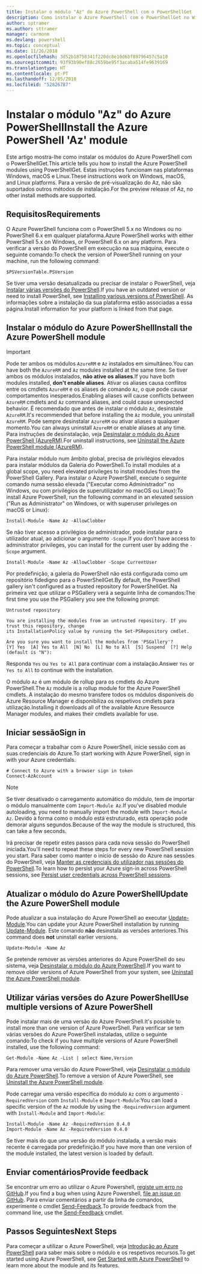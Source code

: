```yaml
---
title: Instalar o módulo "Az" do Azure PowerShell com o PowerShellGet
description: Como instalar o Azure PowerShell com o PowerShellGet no Windows, macOS e Linux.
author: sptramer
ms.author: sttramer
manager: carmonm
ms.devlang: powershell
ms.topic: conceptual
ms.date: 11/26/2018
ms.openlocfilehash: 3d52b18750341f220dc8e10d6bf89796457c5a10
ms.sourcegitcommit: 93f93b90ef88c2659be95f3acaba514fe9639169
ms.translationtype: HT
ms.contentlocale: pt-PT
ms.lasthandoff: 12/05/2018
ms.locfileid: "52826787"
---
```

# <a name="install-the-azure-powershell-az-module"></a><span data-ttu-id="222f4-103">Instalar o módulo "Az" do Azure PowerShell</span><span class="sxs-lookup"><span data-stu-id="222f4-103">Install the Azure PowerShell 'Az' module</span></span>

<span data-ttu-id="222f4-104">Este artigo mostra-lhe como instalar os módulos do Azure PowerShell com o PowerShellGet.</span><span class="sxs-lookup"><span data-stu-id="222f4-104">This article tells you how to install the Azure PowerShell modules using PowerShellGet.</span></span> <span data-ttu-id="222f4-105">Estas instruções funcionam nas plataformas Windows, macOS e Linux.</span><span class="sxs-lookup"><span data-stu-id="222f4-105">These instructions work on Windows, macOS, and Linux platforms.</span></span> <span data-ttu-id="222f4-106">Para a versão de pré-visualização do Az, não são suportados outros métodos de instalação.</span><span class="sxs-lookup"><span data-stu-id="222f4-106">For the preview release of Az, no other install methods are supported.</span></span> 

## <a name="requirements"></a><span data-ttu-id="222f4-107">Requisitos</span><span class="sxs-lookup"><span data-stu-id="222f4-107">Requirements</span></span>

<span data-ttu-id="222f4-108">O Azure PowerShell funciona com o PowerShell 5.x no Windows ou no PowerShell 6.x em qualquer plataforma.</span><span class="sxs-lookup"><span data-stu-id="222f4-108">Azure PowerShell works with either PowerShell 5.x on Windows, or PowerShell 6.x on any platform.</span></span> <span data-ttu-id="222f4-109">Para verificar a versão do PowerShell em execução na sua máquina, execute o seguinte comando:</span><span class="sxs-lookup"><span data-stu-id="222f4-109">To check the version of PowerShell running on your machine, run the following command:</span></span>

```powershell-interactive
$PSVersionTable.PSVersion
```

<span data-ttu-id="222f4-110">Se tiver uma versão desatualizada ou precisar de instalar o PowerShell, veja [Instalar várias versões do PowerShell](https://docs.microsoft.com/en-us/powershell/scripting/setup/installing-powershell?view=powershell-6).</span><span class="sxs-lookup"><span data-stu-id="222f4-110">If you have an outdated version or need to install PowerShell, see [Installing various versions of PowerShell](https://docs.microsoft.com/en-us/powershell/scripting/setup/installing-powershell?view=powershell-6).</span></span> <span data-ttu-id="222f4-111">As informações sobre a instalação da sua plataforma estão associadas a essa página.</span><span class="sxs-lookup"><span data-stu-id="222f4-111">Install information for your platform is linked from that page.</span></span>

## <a name="install-the-azure-powershell-module"></a><span data-ttu-id="222f4-112">Instalar o módulo do Azure PowerShell</span><span class="sxs-lookup"><span data-stu-id="222f4-112">Install the Azure PowerShell module</span></span>

> [!IMPORTANT]
>
> <span data-ttu-id="222f4-113">Pode ter ambos os módulos `AzureRM` e `Az` instalados em simultâneo.</span><span class="sxs-lookup"><span data-stu-id="222f4-113">You can have both the `AzureRM` and `Az` modules installed at the same time.</span></span> <span data-ttu-id="222f4-114">Se tiver ambos os módulos instalados, __não ative os aliases__.</span><span class="sxs-lookup"><span data-stu-id="222f4-114">If you have both modules installed, __don't enable aliases__.</span></span>
> <span data-ttu-id="222f4-115">Ativar os aliases causa conflitos entre os cmdlets `AzureRM` e os aliases de comando `Az`, o que pode causar comportamentos inesperados.</span><span class="sxs-lookup"><span data-stu-id="222f4-115">Enabling aliases will cause conflicts between `AzureRM` cmdlets and `Az` command aliases, and could cause unexpected behavior.</span></span>
> <span data-ttu-id="222f4-116">É recomendado que antes de instalar o módulo `Az`, desinstale `AzureRM`.</span><span class="sxs-lookup"><span data-stu-id="222f4-116">It's recommended that before installing the `Az` module, you uninstall `AzureRM`.</span></span> <span data-ttu-id="222f4-117">Pode sempre desinstalar `AzureRM` ou ativar aliases a qualquer momento.</span><span class="sxs-lookup"><span data-stu-id="222f4-117">You can always uninstall `AzureRM` or enable aliases at any time.</span></span> <span data-ttu-id="222f4-118">Para instruções de desinstalação, veja [Desinstalar o módulo do Azure PowerShell (AzureRM)](uninstall-azurerm-ps.md).</span><span class="sxs-lookup"><span data-stu-id="222f4-118">For uninstall instructions, see [Uninstall the Azure PowerShell module (AzureRM)](uninstall-azurerm-ps.md).</span></span> 

<span data-ttu-id="222f4-119">Para instalar módulo num âmbito global, precisa de privilégios elevados para instalar módulos da Galeria do PowerShell.</span><span class="sxs-lookup"><span data-stu-id="222f4-119">To install modules at a global scope, you need elevated privileges to install modules from the PowerShell Gallery.</span></span> <span data-ttu-id="222f4-120">Para instalar o Azure PowerShell, execute o seguinte comando numa sessão elevada ("Executar como Administrador" no Windows, ou com privilégios de superutilizador no macOS ou Linux):</span><span class="sxs-lookup"><span data-stu-id="222f4-120">To install Azure PowerShell, run the following command in an elevated session ("Run as Administrator" on Windows, or with superuser privileges on macOS or Linux):</span></span>

```powershell-interactive
Install-Module -Name Az -AllowClobber
```

<span data-ttu-id="222f4-121">Se não tiver acesso a privilégios de administrador, pode instalar para o utilizador atual, ao adicionar o argumento `-Scope`.</span><span class="sxs-lookup"><span data-stu-id="222f4-121">If you don't have access to administrator privileges, you can install for the current user by adding the `-Scope` argument.</span></span>

```powershell-interactive
Install-Module -Name Az -AllowClobber -Scope CurrentUser
```

<span data-ttu-id="222f4-122">Por predefinição, a galeria do PowerShell não está configurada como um repositório fidedigno para o PowerShellGet.</span><span class="sxs-lookup"><span data-stu-id="222f4-122">By default, the PowerShell gallery isn't configured as a trusted repository for PowerShellGet.</span></span> <span data-ttu-id="222f4-123">Na primeira vez que utilizar o PSGallery verá a seguinte linha de comandos:</span><span class="sxs-lookup"><span data-stu-id="222f4-123">The first time you use the PSGallery you see the following prompt:</span></span>

```output
Untrusted repository

You are installing the modules from an untrusted repository. If you trust this repository, change
its InstallationPolicy value by running the Set-PSRepository cmdlet.

Are you sure you want to install the modules from 'PSGallery'?
[Y] Yes  [A] Yes to All  [N] No  [L] No to All  [S] Suspend  [?] Help (default is "N"):
```

<span data-ttu-id="222f4-124">Responda `Yes` ou `Yes to All` para continuar com a instalação.</span><span class="sxs-lookup"><span data-stu-id="222f4-124">Answer `Yes` or `Yes to All` to continue with the installation.</span></span>

<span data-ttu-id="222f4-125">O módulo `Az` é um módulo de rollup para os cmdlets do Azure PowerShell.</span><span class="sxs-lookup"><span data-stu-id="222f4-125">The `Az` module is a rollup module for the Azure PowerShell cmdlets.</span></span> <span data-ttu-id="222f4-126">A instalação do mesmo transfere todos os módulos disponíveis do Azure Resource Manager e disponibiliza os respetivos cmdlets para utilização.</span><span class="sxs-lookup"><span data-stu-id="222f4-126">Installing it downloads all of the available Azure Resource Manager modules, and makes their cmdlets available for use.</span></span>

## <a name="sign-in"></a><span data-ttu-id="222f4-127">Iniciar sessão</span><span class="sxs-lookup"><span data-stu-id="222f4-127">Sign in</span></span>

<span data-ttu-id="222f4-128">Para começar a trabalhar com o Azure PowerShell, inicie sessão com as suas credenciais do Azure.</span><span class="sxs-lookup"><span data-stu-id="222f4-128">To start working with Azure PowerShell, sign in with your Azure credentials.</span></span>

```powershell-interactive
# Connect to Azure with a browser sign in token
Connect-AzAccount
```

> [!NOTE]
>
> <span data-ttu-id="222f4-129">Se tiver desativado o carregamento automático do módulo, tem de importar o módulo manualmente com `Import-Module Az`.</span><span class="sxs-lookup"><span data-stu-id="222f4-129">If you've disabled module autoloading, you need to manually import the module with `Import-Module Az`.</span></span> <span data-ttu-id="222f4-130">Devido à forma como o módulo está estruturado, esta operação pode demorar alguns segundos.</span><span class="sxs-lookup"><span data-stu-id="222f4-130">Because of the way the module is structured, this can take a few seconds.</span></span>

<span data-ttu-id="222f4-131">Irá precisar de repetir estes passos para cada nova sessão do PowerShell iniciada.</span><span class="sxs-lookup"><span data-stu-id="222f4-131">You'll need to repeat these steps for every new PowerShell session you start.</span></span> <span data-ttu-id="222f4-132">Para saber como manter o início de sessão do Azure nas sessões do PowerShell, veja [Manter as credenciais do utilizador nas sessões do PowerShell](context-persistence.md).</span><span class="sxs-lookup"><span data-stu-id="222f4-132">To learn how to persist your Azure sign-in across PowerShell sessions, see [Persist user credentials across PowerShell sessions](context-persistence.md).</span></span>

## <a name="update-the-azure-powershell-module"></a><span data-ttu-id="222f4-133">Atualizar o módulo do Azure PowerShell</span><span class="sxs-lookup"><span data-stu-id="222f4-133">Update the Azure PowerShell module</span></span>

<span data-ttu-id="222f4-134">Pode atualizar a sua instalação do Azure PowerShell ao executar [Update-Module](/powershell/module/powershellget/update-module).</span><span class="sxs-lookup"><span data-stu-id="222f4-134">You can update your Azure PowerShell installation by running [Update-Module](/powershell/module/powershellget/update-module).</span></span> <span data-ttu-id="222f4-135">Este comando __não__ desinstala as versões anteriores.</span><span class="sxs-lookup"><span data-stu-id="222f4-135">This command does __not__ uninstall earlier versions.</span></span>

```powershell-interactive
Update-Module -Name Az
```

<span data-ttu-id="222f4-136">Se pretende remover as versões anteriores do Azure PowerShell do seu sistema, veja [Desinstalar o módulo do Azure PowerShell](uninstall-azurerm-ps.md).</span><span class="sxs-lookup"><span data-stu-id="222f4-136">If you want to remove older versions of Azure PowerShell from your system, see [Uninstall the Azure PowerShell module](uninstall-azurerm-ps.md).</span></span>

## <a name="use-multiple-versions-of-azure-powershell"></a><span data-ttu-id="222f4-137">Utilizar várias versões do Azure PowerShell</span><span class="sxs-lookup"><span data-stu-id="222f4-137">Use multiple versions of Azure PowerShell</span></span>

<span data-ttu-id="222f4-138">Pode instalar mais de uma versão do Azure PowerShell.</span><span class="sxs-lookup"><span data-stu-id="222f4-138">It's possible to install more than one version of Azure PowerShell.</span></span> <span data-ttu-id="222f4-139">Para verificar se tem várias versões do Azure PowerShell instaladas, utilize o seguinte comando:</span><span class="sxs-lookup"><span data-stu-id="222f4-139">To check if you have multiple versions of Azure PowerShell installed, use the following command:</span></span>

```powershell-interactive
Get-Module -Name Az -List | select Name,Version
```

<span data-ttu-id="222f4-140">Para remover uma versão do Azure PowerShell, veja [Desinstalar o módulo do Azure PowerShell](uninstall-azurerm-ps.md).</span><span class="sxs-lookup"><span data-stu-id="222f4-140">To remove a version of Azure PowerShell, see [Uninstall the Azure PowerShell module](uninstall-azurerm-ps.md).</span></span>

<span data-ttu-id="222f4-141">Pode carregar uma versão específica do módulo `Az` com o argumento `-RequiredVersion` com `Install-Module` e `Import-Module`:</span><span class="sxs-lookup"><span data-stu-id="222f4-141">You can load a specific version of the `Az` module by using the `-RequiredVersion` argument with `Install-Module` and `Import-Module`:</span></span>

```powershell-interactive
Install-Module -Name Az -RequiredVersion 0.4.0
Import-Module -Name Az -RequiredVersion 0.4.0
```

<span data-ttu-id="222f4-142">Se tiver mais do que uma versão do módulo instalada, a versão mais recente é carregada por predefinição.</span><span class="sxs-lookup"><span data-stu-id="222f4-142">If you have more than one version of the module installed, the latest version is loaded by default.</span></span>

## <a name="provide-feedback"></a><span data-ttu-id="222f4-143">Enviar comentários</span><span class="sxs-lookup"><span data-stu-id="222f4-143">Provide feedback</span></span>

<span data-ttu-id="222f4-144">Se encontrar um erro ao utilizar o Azure Powershell, [registe um erro no GitHub](https://github.com/Azure/azure-powershell/issues).</span><span class="sxs-lookup"><span data-stu-id="222f4-144">If you find a bug when using Azure Powershell, [file an issue on GitHub](https://github.com/Azure/azure-powershell/issues).</span></span>
<span data-ttu-id="222f4-145">Para enviar comentários a partir da linha de comandos, experimente o cmdlet [Send-Feedback](/powershell/module/az.profile/send-feedback).</span><span class="sxs-lookup"><span data-stu-id="222f4-145">To provide feedback from the command line, use the [Send-Feedback](/powershell/module/az.profile/send-feedback) cmdlet.</span></span>

## <a name="next-steps"></a><span data-ttu-id="222f4-146">Passos Seguintes</span><span class="sxs-lookup"><span data-stu-id="222f4-146">Next Steps</span></span>

<span data-ttu-id="222f4-147">Para começar a utilizar o Azure PowerShell, veja [Introdução ao Azure PowerShell](get-started-azureps.md) para saber mais sobre o módulo e os respetivos recursos.</span><span class="sxs-lookup"><span data-stu-id="222f4-147">To get started using Azure PowerShell, see [Get Started with Azure PowerShell](get-started-azureps.md) to learn more about the module and its features.</span></span>
